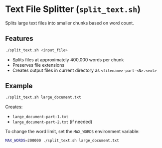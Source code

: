 # Text File Splitter (`split_text.sh`)

Splits large text files into smaller chunks based on word count.

## Features

```bash
./split_text.sh <input_file>
```

- Splits files at approximately 400,000 words per chunk
- Preserves file extensions
- Creates output files in current directory as `<filename>-part-<N>.<ext>`

## Example

```bash
./split_text.sh large_document.txt
```

Creates:

- `large_document-part-1.txt`
- `large_document-part-2.txt` (if needed)

To change the word limit, set the `MAX_WORDS` environment variable:

```bash
MAX_WORDS=200000 ./split_text.sh large_document.txt
```
